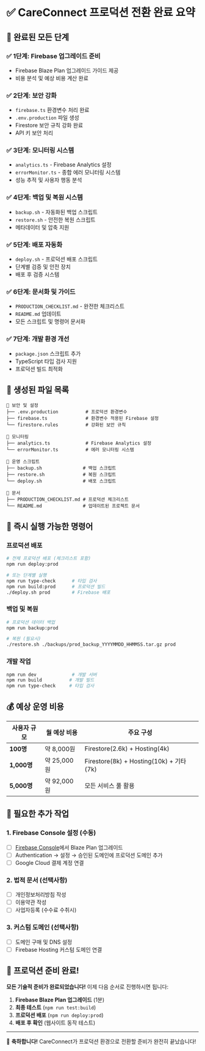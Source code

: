 # ✅ CareConnect 프로덕션 전환 완료 요약

## 🎉 완료된 모든 단계

### ✅ 1단계: Firebase 업그레이드 준비
- Firebase Blaze Plan 업그레이드 가이드 제공
- 비용 분석 및 예상 비용 계산 완료

### ✅ 2단계: 보안 강화
- `firebase.ts` 환경변수 처리 완료
- `.env.production` 파일 생성
- Firestore 보안 규칙 강화 완료
- API 키 보안 처리

### ✅ 3단계: 모니터링 시스템
- `analytics.ts` - Firebase Analytics 설정
- `errorMonitor.ts` - 종합 에러 모니터링 시스템
- 성능 추적 및 사용자 행동 분석

### ✅ 4단계: 백업 및 복원 시스템
- `backup.sh` - 자동화된 백업 스크립트
- `restore.sh` - 안전한 복원 스크립트
- 메타데이터 및 압축 지원

### ✅ 5단계: 배포 자동화
- `deploy.sh` - 프로덕션 배포 스크립트
- 단계별 검증 및 안전 장치
- 배포 후 검증 시스템

### ✅ 6단계: 문서화 및 가이드
- `PRODUCTION_CHECKLIST.md` - 완전한 체크리스트
- `README.md` 업데이트
- 모든 스크립트 및 명령어 문서화

### ✅ 7단계: 개발 환경 개선
- `package.json` 스크립트 추가
- TypeScript 타입 검사 지원
- 프로덕션 빌드 최적화

## 📁 생성된 파일 목록

```
📄 보안 및 설정
├── .env.production          # 프로덕션 환경변수
├── firebase.ts              # 환경변수 적용된 Firebase 설정
└── firestore.rules          # 강화된 보안 규칙

📄 모니터링
├── analytics.ts             # Firebase Analytics 설정
└── errorMonitor.ts          # 에러 모니터링 시스템

📄 운영 스크립트
├── backup.sh               # 백업 스크립트
├── restore.sh              # 복원 스크립트
└── deploy.sh               # 배포 스크립트

📄 문서
├── PRODUCTION_CHECKLIST.md # 프로덕션 체크리스트
└── README.md               # 업데이트된 프로젝트 문서
```

## 🚀 즉시 실행 가능한 명령어

### 프로덕션 배포
```bash
# 전체 프로덕션 배포 (체크리스트 포함)
npm run deploy:prod

# 또는 단계별 실행
npm run type-check      # 타입 검사
npm run build:prod      # 프로덕션 빌드
./deploy.sh prod        # Firebase 배포
```

### 백업 및 복원
```bash
# 프로덕션 데이터 백업
npm run backup:prod

# 복원 (필요시)
./restore.sh ./backups/prod_backup_YYYYMMDD_HHMMSS.tar.gz prod
```

### 개발 작업
```bash
npm run dev             # 개발 서버
npm run build          # 개발 빌드
npm run type-check     # 타입 검사
```

## 💰 예상 운영 비용

| 사용자 규모 | 월 예상 비용 | 주요 구성 |
|-------------|--------------|-----------|
| **100명**   | 약 8,000원   | Firestore(2.6k) + Hosting(4k) |
| **1,000명** | 약 25,000원  | Firestore(8k) + Hosting(10k) + 기타(7k) |
| **5,000명** | 약 92,000원  | 모든 서비스 풀 활용 |

## 🔧 필요한 추가 작업

### 1. Firebase Console 설정 (수동)
- [ ] [Firebase Console](https://console.firebase.google.com/project/careconnect-444da)에서 Blaze Plan 업그레이드
- [ ] Authentication → 설정 → 승인된 도메인에 프로덕션 도메인 추가
- [ ] Google Cloud 결제 계정 연결

### 2. 법적 문서 (선택사항)
- [ ] 개인정보처리방침 작성
- [ ] 이용약관 작성
- [ ] 사업자등록 (수수료 수취시)

### 3. 커스텀 도메인 (선택사항)
- [ ] 도메인 구매 및 DNS 설정
- [ ] Firebase Hosting 커스텀 도메인 연결

## 🎯 프로덕션 준비 완료!

**모든 기술적 준비가 완료되었습니다!** 이제 다음 순서로 진행하시면 됩니다:

1. **Firebase Blaze Plan 업그레이드** (1분)
2. **최종 테스트** (`npm run test:build`)
3. **프로덕션 배포** (`npm run deploy:prod`)
4. **배포 후 확인** (웹사이트 동작 테스트)

---

🎉 **축하합니다!** CareConnect가 프로덕션 환경으로 전환할 준비가 완전히 끝났습니다!
